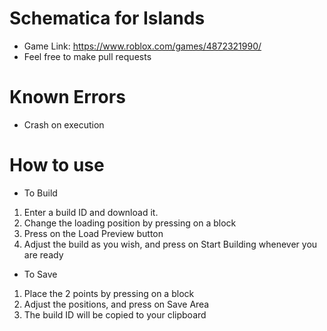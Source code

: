 # Schematica for Islands
- Game Link: https://www.roblox.com/games/4872321990/
- Feel free to make pull requests

# Known Errors
- Crash on execution

# How to use
- To Build
1. Enter a build ID and download it. 
2. Change the loading position by pressing on a block
3. Press on the Load Preview button
4. Adjust the build as you wish, and press on Start Building whenever you are ready

- To Save
1. Place the 2 points by pressing on a block
2. Adjust the positions, and press on Save Area
3. The build ID will be copied to your clipboard
